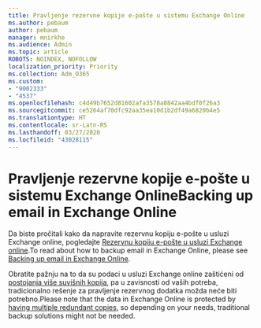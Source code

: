 ```yaml
---
title: Pravljenje rezervne kopije e-pošte u sistemu Exchange Online
ms.author: pebaum
author: pebaum
manager: mnirkhe
ms.audience: Admin
ms.topic: article
ROBOTS: NOINDEX, NOFOLLOW
localization_priority: Priority
ms.collection: Adm_O365
ms.custom:
- "9002333"
- "4537"
ms.openlocfilehash: c4d49b7652d81602afa3578a8842aa4bdf0f26a3
ms.sourcegitcommit: ce5264af70dfc92aa35ea10d1b2df49a6820b4e5
ms.translationtype: HT
ms.contentlocale: sr-Latn-RS
ms.lasthandoff: 03/27/2020
ms.locfileid: "43028115"
---
```

# <a name="backing-up-email-in-exchange-online"></a><span data-ttu-id="f111e-102">Pravljenje rezervne kopije e-pošte u sistemu Exchange Online</span><span class="sxs-lookup"><span data-stu-id="f111e-102">Backing up email in Exchange Online</span></span>

<span data-ttu-id="f111e-103">Da biste pročitali kako da napravite rezervnu kopiju e-pošte u usluzi Exchange online, pogledajte [Rezervnu kopiju e-pošte u usluzi Exchange online](https://docs.microsoft.com/exchange/back-up-email).</span><span class="sxs-lookup"><span data-stu-id="f111e-103">To read about how to backup email in Exchange Online, please see [Backing up email in Exchange Online](https://docs.microsoft.com/exchange/back-up-email).</span></span>

<span data-ttu-id="f111e-104">Obratite pažnju na to da su podaci u usluzi Exchange online zaštićeni od [postojanja više suvišnih kopija](https://docs.microsoft.com/office365/servicedescriptions/exchange-online-service-description/high-availability-and-business-continuity), pa u zavisnosti od vaših potreba, tradicionalno rešenje za pravljenje rezervnog dodatka možda neće biti potrebno.</span><span class="sxs-lookup"><span data-stu-id="f111e-104">Please note that the data in Exchange Online is protected by [having multiple redundant copies](https://docs.microsoft.com/office365/servicedescriptions/exchange-online-service-description/high-availability-and-business-continuity), so depending on your needs, traditional backup solutions might not be needed.</span></span>
